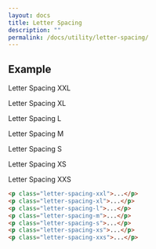 ```yaml
---
layout: docs
title: Letter Spacing
description: ""
permalink: /docs/utility/letter-spacing/
---
```


## Example

<p class="letter-spacing-xxl">Letter Spacing XXL</p>
<p class="letter-spacing-xl">Letter Spacing XL</p>
<p class="letter-spacing-l">Letter Spacing L</p>
<p class="letter-spacing-m">Letter Spacing M</p>
<p class="letter-spacing-s">Letter Spacing S</p>
<p class="letter-spacing-xs">Letter Spacing XS</p>
<p class="letter-spacing-xxs">Letter Spacing XXS</p>

```html
<p class="letter-spacing-xxl">...</p>
<p class="letter-spacing-xl">...</p>
<p class="letter-spacing-l">...</p>
<p class="letter-spacing-m">...</p>
<p class="letter-spacing-s">...</p>
<p class="letter-spacing-xs">...</p>
<p class="letter-spacing-xxs">...</p>
```
